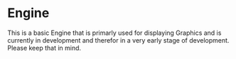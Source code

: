 # Engine
This is a basic Engine that is primarly used for displaying Graphics and is currently in development and therefor in a very early stage of development. Please keep that in mind.
